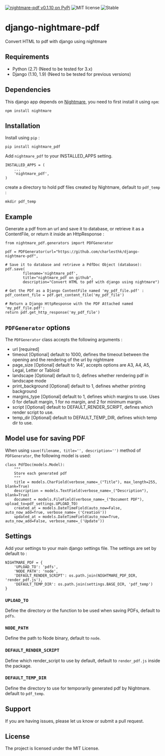 [![nightmare-pdf v0.1.10 on PyPi](https://img.shields.io/badge/pypi-0.1.10-green.svg)](https://pypi.python.org/pypi/nightmare-pdf)
![MIT license](https://img.shields.io/badge/licence-MIT-blue.svg)
![Stable](https://img.shields.io/badge/status-stable-green.svg)

# django-nightmare-pdf
Convert HTML to pdf with django using nightmare


## Requirements

+ Python (2.7) (Need to be tested for 3.x)
+ Django (1.10, 1.9) (Need to be tested for previous versions)


## Dependencies

This django app depends on [Nightmare](https://github.com/segmentio/nightmare), you need to first install it using `npm`:

`npm install nightmare`


## Installation

Install using `pip` :


`pip install nightmare_pdf`


Add `nightmare_pdf` to your INSTALLED_APPS setting.


    INSTALLED_APPS = (
        ...
        'nightmare_pdf',
    )

create a directory to hold pdf files created by Nightmare, default to `pdf_temp` :

`mkdir pdf_temp`


## Example

Generate a pdf from an url and save it to database, or retrieve it as a ContentFile, or return it inside an HttpResponse :


	from nightmare_pdf.generators import PDFGenerator

	pdf = PDFGenerator(url="https://github.com/charlesthk/django-nightmare-pdf",
	
	# Save it to database and retrieve a PdfDoc Object (database):
	pdf.save(
			filename='nightmare_pdf',
			title="nightmare_pdf on github",
			description="Convert HTML to pdf with django using nightmare")

	# Get the PDf as a Django ContentFile named 'my_pdf_file.pdf' :
	pdf_content_file = pdf.get_content_file('my_pdf_file') 

	# Return a Django HttpResponse with the PDF Attached named 'my_pdf_file.pdf':
	return pdf.get_http_response('my_pdf_file')


## `PDFGenerator` options

The `PDFGenerator` class accepts the following arguments :

+ url				[required]
+ timeout			[Optional] default to 1000, defines the timeout between the opening and the rendering of the url by nightmare
+ page_size 		[Optional] default to 'A4', accepts options are A3, A4, A5, Legal, Letter or Tabloid
+ landscape			[Optional] default to 0, defines whether rendering pdf in landscape mode
+ print_background	[Optional] default to 1, defines whether printing background
+ margins_type		[Optional] default to 1, defines which margins to use. Uses 0 for default margin, 1 for no margin, and 2 for minimum margin.
+ script 			[Optional] default to DEFAULT_RENDER_SCRIPT, defines which render script to use.
+ temp_dir 			[Optional] default to DEFAULT_TEMP_DIR, defines which temp dir to use.


## Model use for saving PDF

When using `save(filename, title='', description='')` method of `PDFGenerator`, the following model is used:


    class PdfDoc(models.Model):
    	"""
    	Store each generated pdf
    	"""
    	title = models.CharField(verbose_name=_("Title"), max_length=255, blank=True)
    	description = models.TextField(verbose_name=_("Description"), blank=True)
    	document = models.FileField(verbose_name=_("Document PDF"), upload_to=pdf_settings.UPLOAD_TO)
    	created_at = models.DateTimeField(auto_now=False, auto_now_add=True, verbose_name=_('Creation'))
    	updated_at = models.DateTimeField(auto_now=True, auto_now_add=False, verbose_name=_('Update'))


## Settings

Add your settings to your main django settings file. The settings are set by default to :

    NIGHTMARE_PDF = {
        'UPLOAD_TO': 'pdfs',
        'NODE_PATH': 'node',
        'DEFAULT_RENDER_SCRIPT': os.path.join(NIGHTMARE_PDF_DIR, 'render_pdf.js'),
        'DEFAULT_TEMP_DIR': os.path.join(settings.BASE_DIR, 'pdf_temp')
    }


### `UPLOAD_TO`

Define the directory or the function to be used when saving PDFs, default to `pdfs`.

### `NODE_PATH`

Define the path to Node binary, default to `node`.


### `DEFAULT_RENDER_SCRIPT`

Define which render_script to use by default, default to `render_pdf.js` inside the package.


### `DEFAULT_TEMP_DIR`

Define the directory to use for temporarily generated pdf by Nightmare. default to `pdf_temp`.



## Support

If you are having issues, please let us know or submit a pull request.

## License

The project is licensed under the MIT License.
